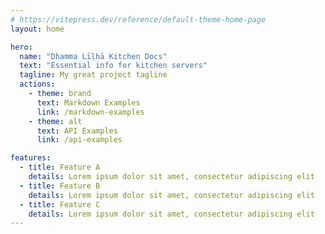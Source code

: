 ```yaml
---
# https://vitepress.dev/reference/default-theme-home-page
layout: home

hero:
  name: "Dhamma Līḷhā Kitchen Docs"
  text: "Essential info for kitchen servers"
  tagline: My great project tagline
  actions:
    - theme: brand
      text: Markdown Examples
      link: /markdown-examples
    - theme: alt
      text: API Examples
      link: /api-examples

features:
  - title: Feature A
    details: Lorem ipsum dolor sit amet, consectetur adipiscing elit
  - title: Feature B
    details: Lorem ipsum dolor sit amet, consectetur adipiscing elit
  - title: Feature C
    details: Lorem ipsum dolor sit amet, consectetur adipiscing elit
---
```



